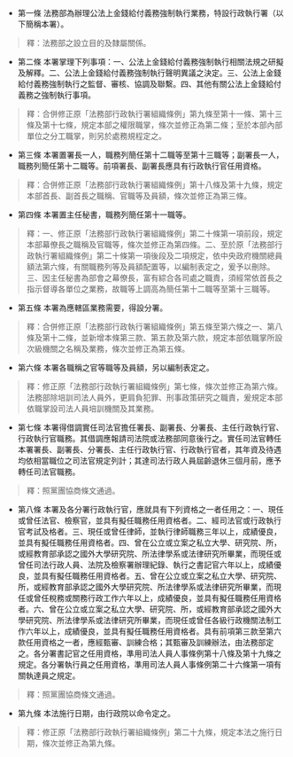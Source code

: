 * 第一條 法務部為辦理公法上金錢給付義務強制執行業務，特設行政執行署（以下簡稱本署）。

> 釋：法務部之設立目的及隸屬關係。

* 第二條 本署掌理下列事項：一、公法上金錢給付義務強制執行相關法規之研擬及解釋。二、公法上金錢給付義務強制執行聲明異議之決定。三、公法上金錢給付義務強制執行之監督、審核、協調及聯繫。四、其他有關公法上金錢給付義務之強制執行事項。

> 釋：合併修正原「法務部行政執行署組織條例」第九條至第十一條、第十三條及第十七條，規定本部之權限職掌，條次並修正為第二條；至於本部內部單位之分工職掌，則另於處務規程定之。

* 第三條 本署置署長一人，職務列簡任第十二職等至第十三職等；副署長一人，職務列簡任第十二職等。前項署長、副署長應具有行政執行官任用資格。

> 釋：合併修正原「法務部行政執行署組織條例」第十八條及第十九條，規定本部首長、副首長之職稱、官職等及員額，條次並修正為第三條。

* 第四條 本署置主任秘書，職務列簡任第十一職等。

> 釋：一、修正原「法務部行政執行署組織條例」第二十條第一項前段，規定本部幕僚長之職稱及官職等，條次並修正為第四條。二、至於原「法務部行政執行署組織條例」第二十條第一項後段及二項規定，依中央政府機關總員額法第六條，有關職務列等及員額配置等，以編制表定之，爰予以刪除。三、因主任秘書為部會之幕僚長，富有綜合各司處之職責，須經常依首長之指示督導各單位之業務，故職等上調高為簡任第十二職等至第十三職等。

* 第五條 本署為應轄區業務需要，得設分署。

> 釋：合併修正原「法務部行政執行署組織條例」第五條至第六條之一、第八條及第十二條，並新增本條第三款、第五款及第六款，規定本部依職掌所設次級機關之名稱及業務，條次並修正為第五條。

* 第六條 本署各職稱之官等職等及員額，另以編制表定之。

> 釋：修正原「法務部行政執行署組織條例」第七條，條次並修正為第六條。法務部除培訓司法人員外，更肩負犯罪、刑事政策研究之職責，爰規定本部依職掌設司法人員培訓機關及其業務。

* 第七條 本署得借調實任司法官擔任署長、副署長、分署長、主任行政執行官、行政執行官職務。其借調應報請司法院或法務部同意後行之。實任司法官轉任本署署長、副署長、分署長、主任行政執行官、行政執行官者，其年資及待遇均依相當職位之司法官規定列計；其達司法行政人員屆齡退休三個月前，應予轉任司法官職務。

> 釋：照黨團協商條文通過。

* 第八條 本署及各分署行政執行官，應就具有下列資格之一者任用之：一、現任或曾任法官、檢察官，並具有擬任職務任用資格者。二、經司法官或行政執行官考試及格者。三、現任或曾任律師，並執行律師職務三年以上，成績優良，並具有擬任職務任用資格者。四、曾在公立或立案之私立大學、研究院、所，或經教育部承認之國外大學研究院、所法律學系或法律研究所畢業，而現任或曾任司法行政人員、法院及檢察署辦理紀錄、執行之書記官六年以上，成績優良，並具有擬任職務任用資格者。五、曾在公立或立案之私立大學、研究院、所，或經教育部承認之國外大學研究院、所法律學系或法律研究所畢業，而現任或曾任稅務或關務行政工作六年以上，成績優良，並具有擬任職務任用資格者。六、曾在公立或立案之私立大學、研究院、所，或經教育部承認之國外大學研究院、所法律學系或法律研究所畢業，而現任或曾任各級行政機關法制工作六年以上，成績優良，並具有擬任職務任用資格者。具有前項第三款至第六款任用資格之一者，應經甄審、訓練合格；其甄審及訓練辦法，由法務部定之。各分署書記官之任用資格，準用司法人員人事條例第十八條及第十九條之規定。各分署執行員之任用資格，準用司法人員人事條例第二十六條第一項有關執達員之規定。

> 釋：照黨團協商條文通過。

* 第九條 本法施行日期，由行政院以命令定之。

> 釋：修正原「法務部行政執行署組織條例」第二十九條，規定本法之施行日期，條次並修正為第九條。

